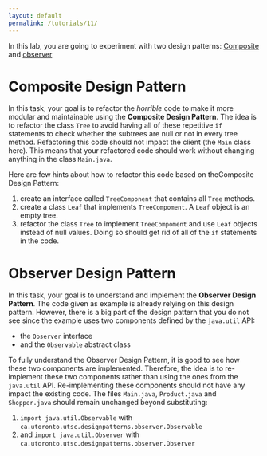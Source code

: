 ```yaml
---
layout: default
permalink: /tutorials/11/
---
```


In this lab, you are going to experiment with two design patterns: [Composite](http://www.oodesign.com/composite-pattern.html) and [observer](http://www.oodesign.com/observer-pattern.html)

# Composite Design Pattern

In this task, your goal is to refactor the *horrible* code to make it more modular and maintainable using the **Composite Design Pattern**. The idea is to refactor the class `Tree` to avoid having all of these repetitive `if` statements to check whether the subtrees are null or not in every tree method. Refactoring this code should not impact the client (the `Main` class here). This means that your refactored code should work without changing anything in the class `Main.java`.  

Here are few hints about how to refactor this code based on theComposite Design Pattern: 

1. create an interface called `TreeComponent` that contains all `Tree` methods.
2. create a class `Leaf` that implements `TreeCompoment`. A `Leaf` object is an empty tree. 
3. refactor the class `Tree` to implement `TreeCompoment` and use `Leaf` objects instead of null values. Doing so should get rid of all of the `if` statements in the code. 

# Observer Design Pattern

In this task, your goal is to understand and implement the **Observer Design Pattern**. The code given as example is already relying on this design pattern. However, there is a big part of the design pattern that you do not see since the example uses two components defined by the `java.util` API:

- the `Observer` interface
- and the `Observable` abstract class

To fully understand the Observer Design Pattern, it is good to see how these two components are implemented. Therefore, the idea is to re-implement these two components rather than using the ones from the `java.util` API. Re-implementing these components should not have any impact the existing code. The files `Main.java`, `Product.java` and `Shopper.java` should remain unchanged beyond substituting: 

1. `import java.util.Observable` with `ca.utoronto.utsc.designpatterns.observer.Observable`
2. and `import java.util.Observer` with `ca.utoronto.utsc.designpatterns.observer.Observer`

 

  

